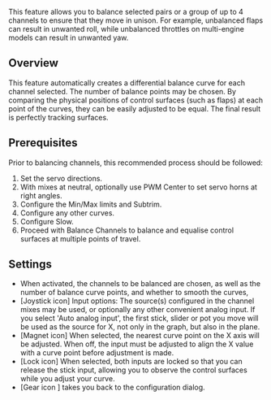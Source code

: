 This feature allows you to balance selected pairs or a group of up to 4 channels to ensure that they move in unison. For example, unbalanced flaps can result in unwanted roll, while unbalanced throttles on multi-engine models can result in unwanted yaw.

## Overview
This feature automatically creates a differential balance curve for each channel selected. The number of balance points may be chosen. By comparing the physical positions of control surfaces (such as flaps) at each point of the curves, they can be easily adjusted to be equal. The final result is perfectly tracking surfaces.

## Prerequisites 
Prior to balancing channels, this recommended process should be followed:
1. Set the servo directions.
2. With mixes at neutral, optionally use PWM Center to set servo horns at right angles.
3. Configure the Min/Max limits and Subtrim.
4. Configure any other curves.
5. Configure Slow.
6. Proceed with Balance Channels to balance and equalise control surfaces at multiple points of travel.

## Settings
- When activated, the channels to be balanced are chosen, as well as the number of balance curve points, and whether to smooth the curves,
- [Joystick icon] Input options: The source(s) configured in the channel mixes may be used, or optionally any other convenient analog input. If you select 'Auto analog input', the first stick, slider or pot you move will be used as the source for X, not only in the graph, but also in the plane.
- [Magnet icon] When selected, the nearest curve point on the X axis will be adjusted. When off, the input must be adjusted to align the X value with a curve point before adjustment is made.
- [Lock icon] When selected, both inputs are locked so that you can release the stick input, allowing you to observe the control surfaces while you adjust your curve.
- [Gear icon ] takes you back to the configuration dialog.